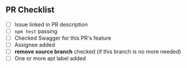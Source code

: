 <!-- your space -->

## PR Checklist

- [ ] Issue linked in PR description
- [ ] `npm test` passing
- [ ] Checked Swagger for this PR's feature
- [ ] Assignee added
- [ ] **remove source branch** checked (if this branch is no more needed)
- [ ] One or more apt label added
